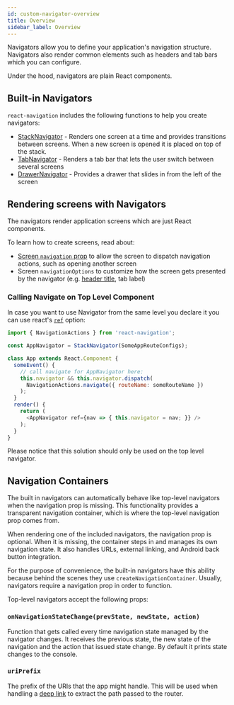 ```yaml
---
id: custom-navigator-overview
title: Overview
sidebar_label: Overview
---
```


Navigators allow you to define your application's navigation structure. Navigators also render common elements such as headers and tab bars which you can configure.

Under the hood, navigators are plain React components.

## Built-in Navigators

`react-navigation` includes the following functions to help you create navigators:

- [StackNavigator](/docs/stack-navigator) - Renders one screen at a time and provides transitions between screens. When a new screen is opened it is placed on top of the stack.
- [TabNavigator](/docs/tab-navigator) - Renders a tab bar that lets the user switch between several screens
- [DrawerNavigator](/docs/drawer-navigator) - Provides a drawer that slides in from the left of the screen

## Rendering screens with Navigators

The navigators render application screens which are just React components.

To learn how to create screens, read about:
- [Screen `navigation` prop](/docs/navigation-prop) to allow the screen to dispatch navigation actions, such as opening another screen
- Screen `navigationOptions` to customize how the screen gets presented by the navigator (e.g. [header title](/docs/stack-navigator.html#navigationoptions-used-by-stacknavigator), tab label)

### Calling Navigate on Top Level Component

In case you want to use Navigator from the same level you declare it you can use react's [`ref`](https://facebook.github.io/react/docs/refs-and-the-dom.html#the-ref-callback-attribute) option:  
```js
import { NavigationActions } from 'react-navigation';

const AppNavigator = StackNavigator(SomeAppRouteConfigs);

class App extends React.Component {
  someEvent() {
    // call navigate for AppNavigator here:
    this.navigator && this.navigator.dispatch(
      NavigationActions.navigate({ routeName: someRouteName })
    );
  }
  render() {
    return (
      <AppNavigator ref={nav => { this.navigator = nav; }} />
    );
  }
}
```
Please notice that this solution should only be used on the top level navigator.  

## Navigation Containers

The built in navigators can automatically behave like top-level navigators when the navigation prop is missing. This functionality provides a transparent navigation container, which is where the top-level navigation prop comes from.

When rendering one of the included navigators, the navigation prop is optional. When it is missing, the container steps in and manages its own navigation state. It also handles URLs, external linking, and Android back button integration.

For the purpose of convenience, the built-in navigators have this ability because behind the scenes they use `createNavigationContainer`. Usually, navigators require a navigation prop in order to function.

Top-level navigators accept the following props:  

### `onNavigationStateChange(prevState, newState, action)`

Function that gets called every time navigation state managed by the navigator changes. It receives the previous state, the new state of the navigation and the action that issued state change. By default it prints state changes to the console.

### `uriPrefix`

The prefix of the URIs that the app might handle. This will be used when handling a [deep link](/docs/guides/linking) to extract the path passed to the router.